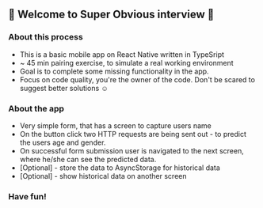 

## 👋 Welcome to Super Obvious interview 👋

### About this process

* This is a basic mobile app on React Native written in TypeSript
* ~ 45 min pairing exercise, to simulate a real working environment
* Goal is to complete some missing functionality in the app.
* Focus on code quality, you're the owner of the code. Don't be scared to suggest better solutions ☺️

### About the app
* Very simple form, that has a screen to capture users name
* On the button click two HTTP requests are being sent out - to predict the users age and gender.
* On successful form submission user is navigated to the next screen, where he/she can see the predicted data.
* [Optional] - store the data to AsyncStorage for historical data
* [Optional] - show historical data on another screen


### Have fun!
